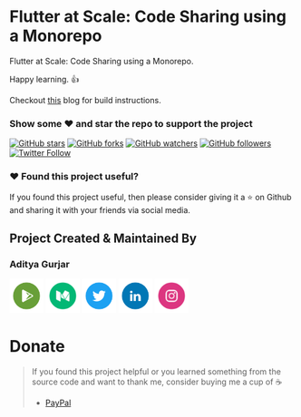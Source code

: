 
# Flutter at Scale: Code Sharing using a Monorepo
Flutter at Scale: Code Sharing using a Monorepo.

Happy learning. :+1:

Checkout [this](https://adityadroid.medium.com/flutter-at-scale-code-sharing-using-a-monorepo-a7a46c427141) blog for build instructions.

### Show some :heart: and star the repo to support the project

[![GitHub stars](https://img.shields.io/github/stars/adityadroid/flutter-melos-monorepo.svg?style=social&label=Star)](https://github.com/adityadroid/flutter-melos-monorepo) [![GitHub forks](https://img.shields.io/github/forks/adityadroid/flutter-melos-monorepo.svg?style=social&label=Fork)](https://github.com/adityadroid/flutter-melos-monorepo/fork) [![GitHub watchers](https://img.shields.io/github/watchers/adityadroid/flutter-melos-monorepo.svg?style=social&label=Watch)](https://github.com/adityadroid/flutter-melos-monorepo) [![GitHub followers](https://img.shields.io/github/followers/adityadroid.svg?style=social&label=Follow)](https://github.com/adityadroid/flutter-melos-monorepo)
[![Twitter Follow](https://img.shields.io/twitter/follow/adityadroid.svg?style=social)](https://twitter.com/adityadroid)



### :heart: Found this project useful?

If you found this project useful, then please consider giving it a :star: on Github and sharing it with your friends via social media.

## Project Created & Maintained By

### Aditya Gurjar


<a href="https://play.google.com/store/apps/developer?id=Aditya+Gurjar"><img src="https://github.com/aritraroy/social-icons/blob/master/play-store-icon.png?raw=true" width="60"></a> <a href="https://medium.com/@adityadroid"><img src="https://github.com/aritraroy/social-icons/blob/master/medium-icon.png?raw=true" width="60"></a>
<a href="https://twitter.com/adityadroid"><img src="https://github.com/aritraroy/social-icons/blob/master/twitter-icon.png?raw=true" width="60"></a>
<a href="https://linkedin.com/in/adityagurjar"><img src="https://github.com/aritraroy/social-icons/blob/master/linkedin-icon.png?raw=true" width="60"></a>
<a href="https://instagram.com/adityadroid"><img src="https://github.com/aritraroy/social-icons/blob/master/instagram-icon.png?raw=true" width="60"></a>

# Donate

> If you found this project helpful or you learned something from the source code and want to thank me, consider buying me a cup of :coffee:
>
> - [PayPal](https://www.paypal.me/adityadroid/)
